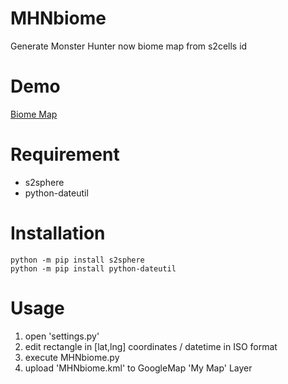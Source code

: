 # MHNbiome
Generate Monster Hunter now biome map from s2cells id

# Demo
[Biome Map](https://www.google.com/maps/d/viewer?mid=1gy0JYyXqFpW712iaKhk8WLafNiOOUVE&hl=en&usp=sharing)

# Requirement
* s2sphere
* python-dateutil
 
# Installation
```
python -m pip install s2sphere
python -m pip install python-dateutil
```

# Usage
1. open 'settings.py'
2. edit rectangle in [lat,lng] coordinates / datetime in ISO format
3. execute MHNbiome.py
4. upload 'MHNbiome.kml' to GoogleMap 'My Map' Layer
